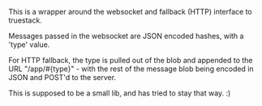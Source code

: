 This is a wrapper around the websocket and fallback (HTTP) interface to truestack.

Messages passed in the websocket are JSON encoded hashes, with a 'type' value.

For HTTP fallback, the type is pulled out of the blob and appended to the URL "/app/#{type}" - with the rest of the message blob being encoded in JSON and POST'd to the server.

This is supposed to be a small lib, and has tried to stay that way. :)